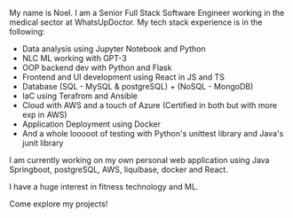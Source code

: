My name is Noel. I am a Senior Full Stack Software Engineer working in the medical sector at WhatsUpDoctor. 
My tech stack experience is in the following:
* Data analysis using Jupyter Notebook and Python
* NLC ML working with GPT-3
* OOP backend dev with Python and Flask
* Frontend and UI development using React in JS and TS
* Database (SQL - MySQL & postgreSQL) + (NoSQL - MongoDB)
* IaC using Terafrom and Ansible
* Cloud with AWS and a touch of Azure (Certified in both but with more exp in AWS)
* Application Deployment using Docker
* And a whole looooot of testing with Python's unittest library and Java's junit library

I am currently working on my own personal web application using Java Springboot, postgreSQL, AWS, liquibase, docker and React.

I have a huge interest in fitness technology and ML.

Come explore my projects!
<!---
noelloxton/noelloxton is a ✨ special ✨ repository because its `README.md` (this file) appears on your GitHub profile.
You can click the Preview link to take a look at your changes.
--->

